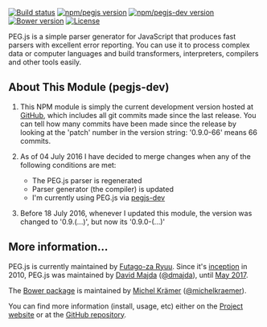 [![Build status](https://img.shields.io/travis/pegjs/pegjs.svg)](https://travis-ci.org/pegjs/pegjs)
[![npm/pegjs version](https://img.shields.io/npm/v/pegjs.svg?label=npm/pegjs)](https://www.npmjs.com/package/pegjs)
[![npm/pegjs-dev version](https://img.shields.io/npm/v/pegjs-dev.svg?label=npm/pegjs-dev)](https://www.npmjs.com/package/pegjs-dev)
[![Bower version](https://img.shields.io/bower/v/pegjs.svg)](https://github.com/pegjs/bower)
[![License](https://img.shields.io/badge/license-mit-blue.svg)](https://opensource.org/licenses/MIT)

PEG.js is a simple parser generator for JavaScript that produces fast parsers
with excellent error reporting. You can use it to process complex data or
computer languages and build transformers, interpreters, compilers and other
tools easily.

## About This Module (pegjs-dev)

1) This NPM module is simply the current development version hosted at [GitHub](https://github.com/pegjs/pegjs),
which includes all git commits made since the last release. You can tell how many
commits have been made since the release by looking at the 'patch' number in the
version string: '0.9.0-66' means 66 commits.

2) As of 04 July 2016 I have decided to merge changes when any of the following conditions are met:

    * The PEG.js parser is regenerated
    * Parser generator (the compiler) is updated
    * I'm currently using PEG.js via [pegjs-dev](https://www.npmjs.com/package/pegjs-dev)

3) Before 18 July 2016, whenever I updated this module, the version was changed to '0.9.(...)', but now its '0.9.0-(...)'

## More information...

PEG.js is currently maintained by [Futago-za Ryuu](https://github.com/futagoza). Since it's [inception](https://www.google.com/search?q=inception+meaning) in 2010, PEG.js was maintained by [David Majda](https://majda.cz/) ([@dmajda](http://twitter.com/dmajda)), until [May 2017](https://github.com/pegjs/pegjs/issues/503).

The [Bower package](https://github.com/pegjs/bower) is maintained by [Michel Krämer](http://www.michel-kraemer.com/) ([@michelkraemer](https://twitter.com/michelkraemer)).

You can find more information (install, usage, etc) either on the [Project website](http://pegjs.org/) or at the [GitHub repository](https://github.com/pegjs/pegjs).
